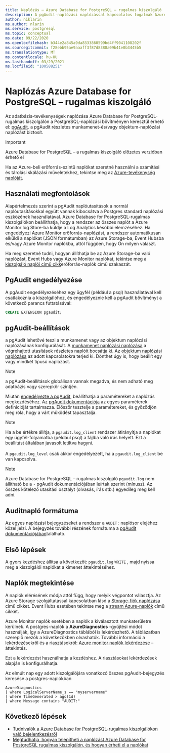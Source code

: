 ```yaml
---
title: Naplózás – Azure Database for PostgreSQL – rugalmas kiszolgáló
description: A pgAudit-naplózási naplózással kapcsolatos fogalmak Azure Database for PostgreSQL – rugalmas kiszolgáló.
author: niklarin
ms.author: nlarin
ms.service: postgresql
ms.topic: conceptual
ms.date: 09/22/2020
ms.openlocfilehash: b344e2a845a9da8333860599bd4ff9041108202f
ms.sourcegitcommit: f28ebb95ae9aaaff3f87d8388a09b41e0b3445b5
ms.translationtype: MT
ms.contentlocale: hu-HU
ms.lasthandoff: 03/29/2021
ms.locfileid: "100588251"
---
```

# <a name="audit-logging-in-azure-database-for-postgresql---flexible-server"></a>Naplózás Azure Database for PostgreSQL – rugalmas kiszolgáló

Az adatbázis-tevékenységek naplózása Azure Database for PostgreSQL-rugalmas kiszolgálón a PostgreSQL-naplózási bővítményen keresztül érhető el: [pgAudit](https://www.pgaudit.org/). a pgAudit részletes munkamenet-és/vagy objektum-naplózási naplózást biztosít.

> [!IMPORTANT]
> Azure Database for PostgreSQL – a rugalmas kiszolgáló előzetes verzióban érhető el

Ha az Azure-beli erőforrás-szintű naplókat szeretné használni a számítási és tárolási skálázási műveletekhez, tekintse meg az [Azure-tevékenység naplóját](../../azure-monitor/essentials/platform-logs-overview.md).

## <a name="usage-considerations"></a>Használati megfontolások
Alapértelmezés szerint a pgAudit naplóutasítások a normál naplóutasításokkal együtt vannak kibocsátva a Postgres standard naplózási eszközének használatával. Azure Database for PostgreSQL-rugalmas kiszolgálókon beállíthatja, hogy a rendszer az összes naplót a Azure Monitor log Store-ba küldje a Log Analytics későbbi elemzéséhez. Ha engedélyezi Azure Monitor erőforrás-naplózást, a rendszer automatikusan elküldi a naplókat (JSON formátumban) az Azure Storage-ba, Event Hubsba és/vagy Azure Monitor naplókba, attól függően, hogy Ön milyen választ.

Ha meg szeretné tudni, hogyan állíthatja be az Azure Storage-ba való naplózást, Event Hubs vagy Azure Monitor naplókat, tekintse meg a [kiszolgáló naplói című cikk](concepts-logging.md)erőforrás-naplók című szakaszát.

## <a name="enabling-pgaudit"></a>PgAudit engedélyezése

A pgAudit engedélyezéséhez egy ügyfél (például a psql) használatával kell csatlakoznia a kiszolgálóhoz, és engedélyeznie kell a pgAudit bővítményt a következő parancs futtatásával:
```SQL
CREATE EXTENSION pgaudit;
```

## <a name="pgaudit-settings"></a>pgAudit-beállítások

a pgAudit lehetővé teszi a munkamenet vagy az objektum naplózási naplózásának konfigurálását. A [munkamenet naplózási naplózása](https://github.com/pgaudit/pgaudit/blob/master/README.md#session-audit-logging) a végrehajtott utasítások részletes naplóit bocsátja ki. Az [objektum naplózási naplózása](https://github.com/pgaudit/pgaudit/blob/master/README.md#object-audit-logging) az adott kapcsolatokra terjed ki. Dönthet úgy is, hogy beállít egy vagy mindkét típusú naplózást. 

> [!NOTE]
> a pgAudit-beállítások globálisan vannak megadva, és nem adható meg adatbázis vagy szerepkör szintjén.

Miután [engedélyezte a pgAudit](#enabling-pgaudit), beállíthatja a paramétereket a naplózás megkezdéséhez. Az [pgAudit dokumentációja](https://github.com/pgaudit/pgaudit/blob/master/README.md#settings) az egyes paraméterek definícióját tartalmazza. Először tesztelje a paramétereket, és győződjön meg róla, hogy a várt működést tapasztalja.

> [!NOTE]
> Ha a be értékre állítja, a `pgaudit.log_client` rendszer átirányítja a naplókat egy ügyfél-folyamatba (például psql) a fájlba való írás helyett. Ezt a beállítást általában javasolt letiltva hagyni. <br> <br>
> A `pgaudit.log_level` csak akkor engedélyezett, ha a `pgaudit.log_client` be van kapcsolva.

> [!NOTE]
> Azure Database for PostgreSQL – rugalmas kiszolgáló `pgaudit.log` nem állítható be a `-` pgAudit dokumentációjában leírtak szerint (mínusz). Az összes kötelező utasítási osztályt (olvasás, írás stb.) egyedileg meg kell adni.

## <a name="audit-log-format"></a>Auditnapló formátuma
Az egyes naplózási bejegyzéseket a rendszer a `AUDIT:` naplósor elejéhez közel jelzi. A bejegyzés további részének formátuma a [pgAudit dokumentációjában](https://github.com/pgaudit/pgaudit/blob/master/README.md#format)található.

## <a name="getting-started"></a>Első lépések
A gyors kezdéshez állítsa a következőt: `pgaudit.log` `WRITE` , majd nyissa meg a kiszolgálói naplókat a kimenet áttekintéséhez. 

## <a name="viewing-audit-logs"></a>Naplók megtekintése
A naplók elérésének módja attól függ, hogy melyik végpontot választja. Az Azure Storage szolgáltatással kapcsolatban lásd a [Storage-fiók naplózása](../../azure-monitor/essentials/resource-logs.md#send-to-azure-storage) című cikket. Event Hubs esetében tekintse meg a [stream Azure-naplók](../../azure-monitor/essentials/resource-logs.md#send-to-azure-event-hubs) című cikket.

Azure Monitor naplók esetében a naplók a kiválasztott munkaterületre kerülnek. A postgres-naplók a **AzureDiagnostics** -gyűjtési módot használják, így a AzureDiagnostics táblából is lekérdezhető. A táblázatban szereplő mezők a következőkben olvashatók. További információ a lekérdezésekről és a riasztásokról: [Azure monitor naplók lekérdezése](../../azure-monitor/logs/log-query-overview.md) – áttekintés.

Ezt a lekérdezést használhatja a kezdéshez. A riasztásokat lekérdezések alapján is konfigurálhatja.

Az elmúlt nap egy adott kiszolgálójára vonatkozó összes pgAudit-bejegyzés keresése a postgres-naplókban
```kusto
AzureDiagnostics
| where LogicalServerName_s == "myservername"
| where TimeGenerated > ago(1d) 
| where Message contains "AUDIT:"
```

## <a name="next-steps"></a>Következő lépések
- [Tudnivalók a Azure Database for PostgreSQL-rugalmas kiszolgálókon való bejelentkezésről](concepts-logging.md)
- [Megtudhatja, hogyan telepítheti a naplózást Azure Database for PostgreSQL rugalmas kiszolgálón, és hogyan érheti el a naplókat](howto-configure-and-access-logs.md)